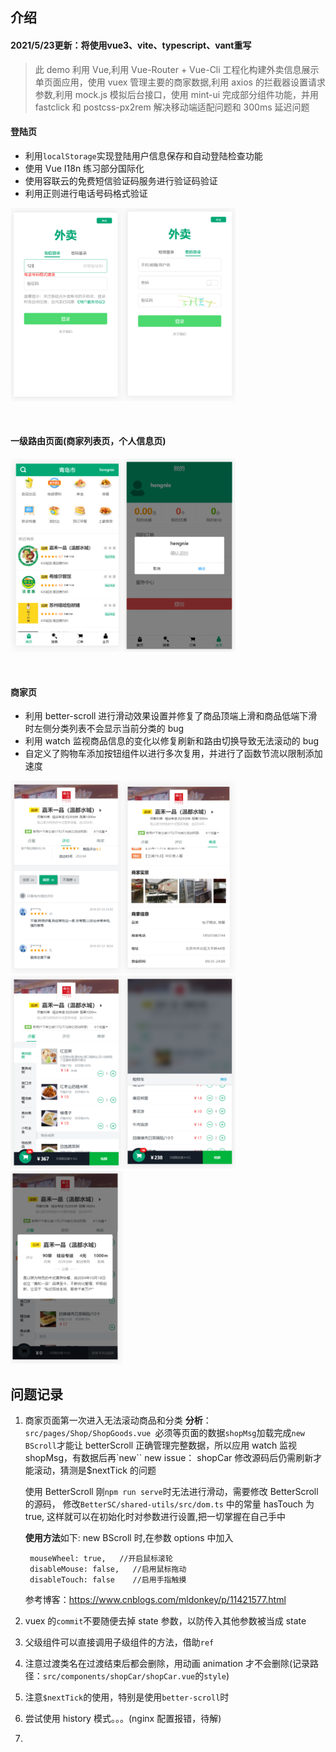 ## 介绍

#### 2021/5/23更新：将使用vue3、vite、typescript、vant重写

> 此 demo 利用 Vue,利用 Vue-Router + Vue-Cli 工程化构建外卖信息展示单页面应用，使用 vuex 管理主要的商家数据,利用 axios 的拦截器设置请求参数,利用 mock.js 模拟后台接口，使用 mint-ui 完成部分组件功能，并用 fastclick 和 postcss-px2rem 解决移动端适配问题和 300ms 延迟问题

#### 登陆页

-   利用`localStorage`实现登陆用户信息保存和自动登陆检查功能
-   使用 Vue I18n 练习部分国际化
-   使用容联云的免费短信验证码服务进行验证码验证
-   利用正则进行电话号码格式验证

<img alt="手机登陆" width="180px" src="./otherPic/手机登陆.png" style="display: inline-block; width: 180px;"><img width="180px" alt="密码登陆" src="./otherPic/密码登陆.png" style="display: inline-block; width: 180px;">

<br>

#### 一级路由页面(商家列表页，个人信息页)

<img width="180px" alt="商家展示" src="./otherPic/商家展示.png" style="display: inline-block; width: 180px;"><img width="180px" alt="登陆退出" src="./otherPic/登陆退出.png" style="display: inline-block; width: 180px;">

<br>

#### 商家页

-   利用 better-scroll 进行滑动效果设置并修复了商品顶端上滑和商品低端下滑时左侧分类列表不会显示当前分类的 bug
-   利用 watch 监视商品信息的变化以修复刷新和路由切换导致无法滚动的 bug
-   自定义了购物车添加按钮组件以进行多次复用，并进行了函数节流以限制添加速度

<img width="180px" alt="商家评价" src="./otherPic/商家评价.png" style="display: inline-block; width: 180px;"><img width="180px" alt="商家信息" src="./otherPic/商家信息.png" style="display: inline-block; width: 180px;"><img width="180px" alt="商品列表" src="./otherPic/商品列表.png" style="display: inline-block; width: 180px;"><img width="180px" alt="购物车" src="./otherPic/购物车.png" style="display: inline-block; width: 180px;"><img width="180px" alt="商家信息卡片" src="./otherPic/商家信息卡片.png" style="display: inline-block; width: 180px;">

## 问题记录

1.  商家页面第一次进入无法滚动商品和分类
    **分析**：`src/pages/Shop/ShopGoods.vue `必须等页面的数据`shopMsg`加载完成`new BScroll`才能让 betterScroll 正确管理完整数据，所以应用 watch 监视 shopMsg，有数据后再`new``
    new issue： shopCar 修改源码后仍需刷新才能滚动，猜测是\$nextTick 的问题
    <br>

    使用 BetterScroll 刚`npm run serve`时无法进行滑动，需要修改 BetterScroll 的源码，
    修改`BetterSC/shared-utils/src/dom.ts` 中的常量 hasTouch 为 true,
    这样就可以在初始化时对参数进行设置,把一切掌握在自己手中

    **使用方法**如下:
    new BScroll 时,在参数 options 中加入

         mouseWheel: true,   //开启鼠标滚轮
         disableMouse: false,   //启用鼠标拖动
         disableTouch: false    //启用手指触摸

    参考博客：https://www.cnblogs.com/mldonkey/p/11421577.html
    <br>

2.  vuex 的`commit`不要随便去掉 state 参数，以防传入其他参数被当成 state
    <br>

3.  父级组件可以直接调用子级组件的方法，借助`ref`
    <br>

4.  注意过渡类名在过渡结束后都会删除，用动画 animation 才不会删除(记录路径：`src/components/shopCar/shopCar.vue`的`style`)
    <br>

5.  注意`$nextTick`的使用，特别是使用`better-scroll`时
    <br>

6.  尝试使用 history 模式。。。(nginx 配置报错，待解)

7. 
